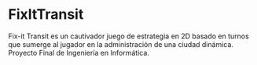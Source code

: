 # FixItTransit
Fix-it Transit es un cautivador juego de estrategia en 2D basado en turnos que sumerge al jugador en la administración de una ciudad dinámica. 
Proyecto Final de Ingeniería en Informática.
